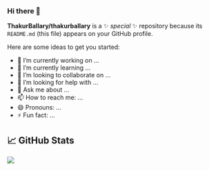 ### Hi there 👋

**ThakurBallary/thakurballary** is a ✨ _special_ ✨ repository because its `README.md` (this file) appears on your GitHub profile.

Here are some ideas to get you started:

- 🔭 I’m currently working on ...
- 🌱 I’m currently learning ...
- 👯 I’m looking to collaborate on ...
- 🤔 I’m looking for help with ...
- 💬 Ask me about ...
- 📫 How to reach me: ...
- 😄 Pronouns: ...
- ⚡ Fun fact: ...


## &#x1f4c8; GitHub Stats
<a href="https://github.com/ThakurBallary/ThakurBallary">
  <img align="center" src="https://github-readme-stats.vercel.app/api/top-langs/?username=ThakurBallary&title_color=ffffff&text_color=c9cacc&icon_color=2bbc8a&bg_color=1d1f21&langs_count=4" />
</a>

<!--
## &#x1f4c8; GitHub Stats
<a href="https://github.com/AashimaAhuja/AashimaAhuja">
  <img align="center" src="https://github-readme-stats.vercel.app/api/top-langs/?username=AashimaAhuja&title_color=ffffff&text_color=c9cacc&icon_color=2bbc8a&bg_color=1d1f21&langs_count=3" />
</a>
-->
